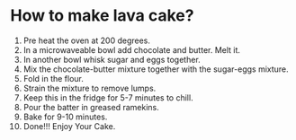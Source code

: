 # How to make lava cake?

1. Pre heat the oven at 200 degrees.
2. In a microwaveable bowl add chocolate and butter. Melt it.
3. In another bowl whisk sugar and eggs together.
4. Mix the chocolate-butter mixture together with the sugar-eggs mixture.
5. Fold in the flour.
6. Strain the mixture to remove lumps.
7. Keep this in the fridge for 5-7 minutes to chill.
8. Pour the batter in greased ramekins.
9. Bake for 9-10 minutes.
10. Done!!! Enjoy Your Cake.
